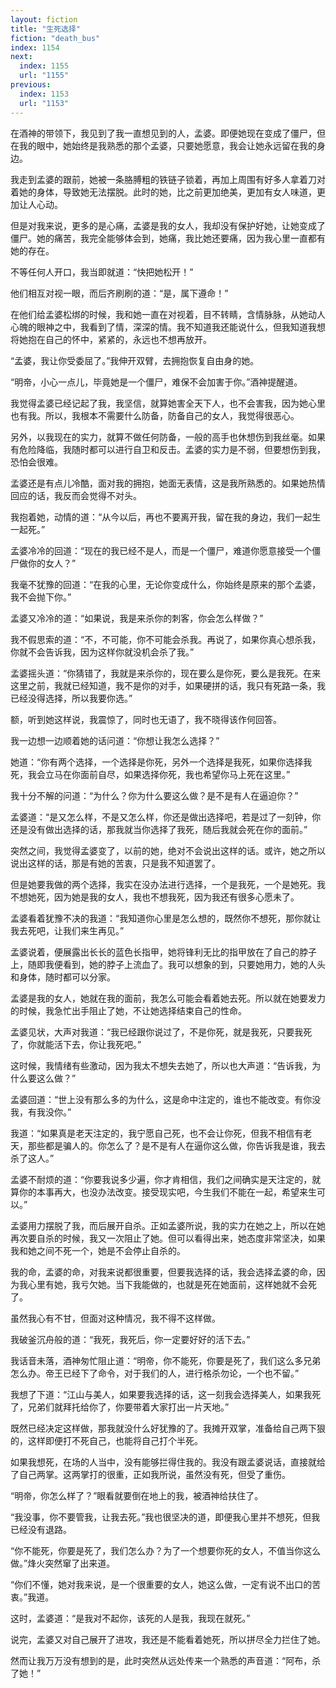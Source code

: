 ```yaml
---
layout: fiction
title: "生死选择"
fiction: "death_bus"
index: 1154
next:
  index: 1155
  url: "1155"
previous:
  index: 1153
  url: "1153"
---
```

在酒神的带领下，我见到了我一直想见到的人，孟婆。即便她现在变成了僵尸，但在我的眼中，她始终是我熟悉的那个孟婆，只要她愿意，我会让她永远留在我的身边。

我走到孟婆的跟前，她被一条胳膊粗的铁链子锁着，再加上周围有好多人拿着刀对着她的身体，导致她无法摆脱。此时的她，比之前更加绝美，更加有女人味道，更加让人心动。

但是对我来说，更多的是心痛，孟婆是我的女人，我却没有保护好她，让她变成了僵尸。她的痛苦，我完全能够体会到，她痛，我比她还要痛，因为我心里一直都有她的存在。

不等任何人开口，我当即就道：“快把她松开！”

他们相互对视一眼，而后齐刷刷的道：“是，属下遵命！”

在他们给孟婆松绑的时候，我和她一直在对视着，目不转睛，含情脉脉，从她动人心魄的眼神之中，我看到了情，深深的情。我不知道我还能说什么，但我知道我想将她抱在自己的怀中，紧紧的，永远也不想再放开。

“孟婆，我让你受委屈了。”我伸开双臂，去拥抱恢复自由身的她。

“明帝，小心一点儿，毕竟她是一个僵尸，难保不会加害于你。”酒神提醒道。

我觉得孟婆已经记起了我，我坚信，就算她害全天下人，也不会害我，因为她心里也有我。所以，我根本不需要什么防备，防备自己的女人，我觉得很恶心。

另外，以我现在的实力，就算不做任何防备，一般的高手也休想伤到我丝毫。如果有危险降临，我随时都可以进行自卫和反击。孟婆的实力是不弱，但要想伤到我，恐怕会很难。

孟婆还是有点儿冷酷，面对我的拥抱，她面无表情，这是我所熟悉的。如果她热情回应的话，我反而会觉得不对头。

我抱着她，动情的道：“从今以后，再也不要离开我，留在我的身边，我们一起生一起死。”

孟婆冷冷的回道：“现在的我已经不是人，而是一个僵尸，难道你愿意接受一个僵尸做你的女人？”

我毫不犹豫的回道：“在我的心里，无论你变成什么，你始终是原来的那个孟婆，我不会抛下你。”

孟婆又冷冷的道：“如果说，我是来杀你的刺客，你会怎么样做？”

我不假思索的道：“不，不可能，你不可能会杀我。再说了，如果你真心想杀我，你就不会告诉我，因为这样你就没机会杀了我。”

孟婆摇头道：“你猜错了，我就是来杀你的，现在要么是你死，要么是我死。在来这里之前，我就已经知道，我不是你的对手，如果硬拼的话，我只有死路一条，我已经没得选择，所以我要你选。”

额，听到她这样说，我震惊了，同时也无语了，我不晓得该作何回答。

我一边想一边顺着她的话问道：“你想让我怎么选择？”

她道：“你有两个选择，一个选择是你死，另外一个选择是我死，如果你选择我死，我会立马在你面前自尽，如果选择你死，我也希望你马上死在这里。”

我十分不解的问道：“为什么？你为什么要这么做？是不是有人在逼迫你？”

孟婆道：“是又怎么样，不是又怎么样，你还是做出选择吧，若是过了一刻钟，你还是没有做出选择的话，那我就当你选择了我死，随后我就会死在你的面前。”

突然之间，我觉得孟婆变了，以前的她，绝对不会说出这样的话。或许，她之所以说出这样的话，那是有她的苦衷，只是我不知道罢了。

但是她要我做的两个选择，我实在没办法进行选择，一个是我死，一个是她死。我不想她死，因为她是我的女人，我也不想我死，因为我还有很多心愿未了。

孟婆看着犹豫不决的我道：“我知道你心里是怎么想的，既然你不想死，那你就让我去死吧，让我们来生再见。”

孟婆说着，便展露出长长的蓝色长指甲，她将锋利无比的指甲放在了自己的脖子上，随即我便看到，她的脖子上流血了。我可以想象的到，只要她用力，她的人头和身体，随时都可以分家。

孟婆是我的女人，她就在我的面前，我怎么可能会看着她去死。所以就在她要发力的时候，我急忙出手阻止了她，不让她选择结束自己的性命。

孟婆见状，大声对我道：“我已经跟你说过了，不是你死，就是我死，只要我死了，你就能活下去，你让我死吧。”

这时候，我情绪有些激动，因为我太不想失去她了，所以也大声道：“告诉我，为什么要这么做？”

孟婆回道：“世上没有那么多的为什么，这是命中注定的，谁也不能改变。有你没我，有我没你。”

我道：“如果真是老天注定的，我宁愿自己死，也不会让你死，但我不相信有老天，那些都是骗人的。你怎么了？是不是有人在逼你这么做，你告诉我是谁，我去杀了这人。”

孟婆不耐烦的道：“你要我说多少遍，你才肯相信，我们之间确实是天注定的，就算你的本事再大，也没办法改变。接受现实吧，今生我们不能在一起，希望来生可以。”

孟婆用力摆脱了我，而后展开自杀。正如孟婆所说，我的实力在她之上，所以在她再次要自杀的时候，我又一次阻止了她。但可以看得出来，她态度非常坚决，如果我和她之间不死一个，她是不会停止自杀的。

我的命，孟婆的命，对我来说都很重要，但要我选择的话，我会选择孟婆的命，因为我心里有她，我亏欠她。当下我能做的，也就是死在她面前，这样她就不会死了。

虽然我心有不甘，但面对这种情况，我不得不这样做。

我破釜沉舟般的道：“我死，我死后，你一定要好好的活下去。”

我话音未落，酒神匆忙阻止道：“明帝，你不能死，你要是死了，我们这么多兄弟怎么办。帝王已经下了命令，对于我们的人，进行格杀勿论，一个也不留。”

我想了下道：“江山与美人，如果要我选择的话，这一刻我会选择美人，如果我死了，兄弟们就拜托给你了，你要带着大家打出一片天地。”

既然已经决定这样做，那我就没什么好犹豫的了。我摊开双掌，准备给自己两下狠的，这样即便打不死自己，也能将自己打个半死。

如果我想死，在场的人当中，没有能够拦得住我的。我没有跟孟婆说话，直接就给了自己两掌。这两掌打的很重，正如我所说，虽然没有死，但受了重伤。

“明帝，你怎么样了？”眼看就要倒在地上的我，被酒神给扶住了。

“我没事，你不要管我，让我去死。”我也很坚决的道，即便我心里并不想死，但我已经没有退路。

“你不能死，你要是死了，我们怎么办？为了一个想要你死的女人，不值当你这么做。”烽火突然窜了出来道。

“你们不懂，她对我来说，是一个很重要的女人，她这么做，一定有说不出口的苦衷。”我道。

这时，孟婆道：“是我对不起你，该死的人是我，我现在就死。”

说完，孟婆又对自己展开了进攻，我还是不能看着她死，所以拼尽全力拦住了她。

然而让我万万没有想到的是，此时突然从远处传来一个熟悉的声音道：“阿布，杀了她！”